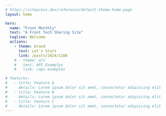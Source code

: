 ```yaml
---
# https://vitepress.dev/reference/default-theme-home-page
layout: home

hero:
  name: "Front Monthly"
  text: "A Front Tech Sharing Site"
  tagline: Welcome
  actions:
    - theme: brand
      text: Let's Start
      link: /posts/2024/1108
    # - theme: alt
    #   text: API Examples
    #   link: /api-examples

# features:
#   - title: Feature A
#     details: Lorem ipsum dolor sit amet, consectetur adipiscing elit
#   - title: Feature B
#     details: Lorem ipsum dolor sit amet, consectetur adipiscing elit
#   - title: Feature C
#     details: Lorem ipsum dolor sit amet, consectetur adipiscing elit
---
```


